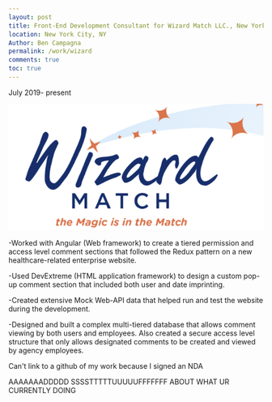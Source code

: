 ```yaml
---
layout: post
title: Front-End Development Consultant for Wizard Match LLC., New York City, NY
location: New York City, NY
Author: Ben Campagna
permalink: /work/wizard
comments: true
toc: true
---
```

July 2019- present

![img](https://raw.githubusercontent.com/bencampa/ben_site/master/images/Wizard_logo.png)

-Worked with Angular (Web framework) to create a tiered permission and access level comment sections that followed the Redux pattern on a new healthcare-related enterprise website. 

-Used DevExtreme (HTML application framework) to design a custom pop-up comment section that included both user and date imprinting.

-Created extensive Mock Web-API data that helped run and test the website during the development.

-Designed and built a complex multi-tiered database that allows comment viewing by both users and employees. Also created a secure access level structure that only allows designated comments to be created and viewed by agency employees.

Can't link to a github of my work because I signed an NDA


AAAAAAADDDDD SSSSTTTTTUUUUUFFFFFFF ABOUT WHAT UR CURRENTLY DOING